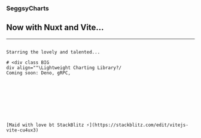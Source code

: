 ### SeggsyCharts

## Now with Nuxt and Vite...
--- 
```

Starring the lovely and talented... 

# <div class BIG
div align=""\Lightweight Charting Library?/ 
Coming soon: Deno, gRPC, 









[Maid with love bt StackBlitz ⚡️](https://stackblitz.com/edit/vitejs-vite-cu4ux3)